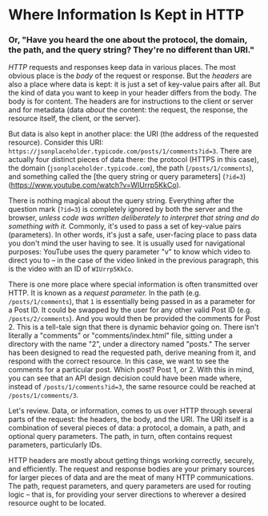 # Where Information Is Kept in HTTP
### Or, "Have you heard the one about the protocol, the domain, the path, and the query string? They're no different than URI."

*HTTP* requests and responses keep data in various places. The most obvious place is the *body* of the request or response. But the *headers* are also a place where data is kept: it is just a set of key-value pairs after all. But the kind of data you want to keep in your header differs from the body. The body is for content. The headers are for instructions to the client or server and for metadata (data *about* the content: the request, the response, the resource itself, the client, or the server).

But data is also kept in another place: the URI (the address of the requested resource). Consider this URI: `https://jsonplaceholder.typicode.com/posts/1/comments?id=3`. There are actually four distinct pieces of data there: the protocol (HTTPS in this case), the domain (`jsonplaceholder.typicode.com`), the path (`/posts/1/comments`), and something called the [the query string or query parameters] (`?id=3`)(https://www.youtube.com/watch?v=WIUrrp5KkCo).

There is nothing magical about the query string. Everything after the question mark (`?id=3`) is completely ignored by both the server and the browser, *unless code was written deliberately to interpret that string and do something with it.* Commonly, it's used to pass a set of key-value pairs (parameters). In other words, it's just a safe, user-facing place to pass data you don't mind the user having to see. It is usually used for navigational purposes: YouTube uses the query parameter "v" to know which video to direct you to – in the case of the video linked in the previous paragraph, this is the video with an ID of `WIUrrp5KkCo`.

There is one more place where special information is often transmitted over HTTP. It is known as a *request parameter.* In the path (e.g. `/posts/1/comments`), that `1` is essentially being passed in as a parameter for a Post ID. It could be swapped by the user for any other valid Post ID (e.g. `/posts/2/comments`). And you would then be provided the comments for Post 2. This is a tell-tale sign that there is dynamic behavior going on. There isn't literally a "comments" or "comments/index.html" file, sitting under a directory with the name "2", under a directory named "posts." The server has been designed to read the requested path, derive meaning from it, and respond with the correct resource. In this case, we want to see the comments for a particular post. Which post? Post 1, or 2. With this in mind, you can see that an API design decision could have been made where, instead of `/posts/1/comments?id=3`, the same resource could be reached at `/posts/1/comments/3`.

Let's review. Data, or information, comes to us over HTTP through several parts of the request: the headers, the body, and the URI. The URI itself is a combination of several pieces of data: a protocol, a domain, a path, and optional query parameters. The path, in turn, often contains request parameters, particularly IDs.

HTTP headers are mostly about getting things working correctly, securely, and efficiently. The request and response bodies are your primary sources for larger pieces of data and are the meat of many HTTP communications. The path, request parameters, and query parameters are used for routing logic – that is, for providing your server directions to wherever a desired resource ought to be located.
